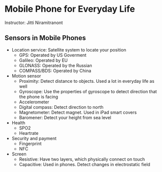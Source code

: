 # Mobile Phone for Everyday Life

Instructor: Jitti Niramitranont

## Sensors in Mobile Phones

- Location service: Satellite system to locate your position
  - GPS: Operated by US Goverment
  - Galileo: Operated by EU
  - GLONASS: Operated by the Russian
  - COMPASS/BDS: Operated by China
- Motion sensor
  - Proximity: Detect distance to objects. Used a lot in everyday life as well
  - Gyroscope: Use the properties of gyroscope to detect direction that the phone is facing
  - Accelerometer
  - Digital compass: Detect direction to north
  - Magnetometer: Detect magnet. Used in iPad smart covers
  - Baromener: Detect your height from sea level
- Health
  - SPO2
  - Heartrate
- Security and payment
  - Fingerprint
  - NFC
- Screen
  - Resistive: Have two layers, which physically connect on touch
  - Capacitive: Used in phones. Detect changes in electrostatic field
